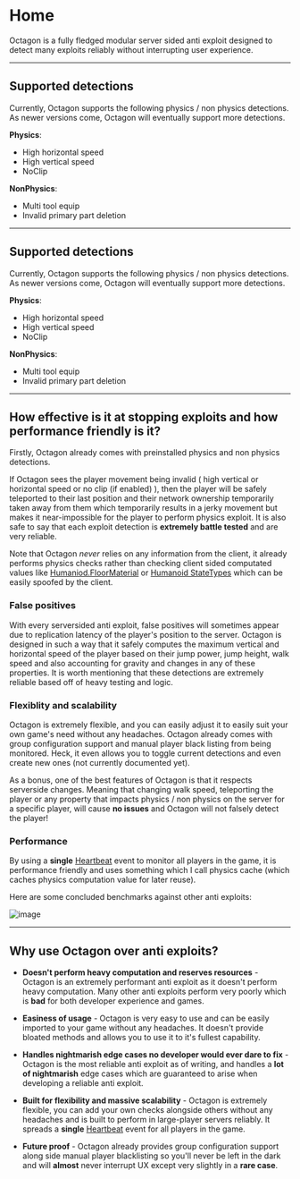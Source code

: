 # Home

Octagon is a fully fledged modular server sided anti exploit designed to detect many exploits reliably without interrupting user experience.

---

## Supported detections

Currently, Octagon supports the following physics / non physics detections. As newer versions come, Octagon will eventually support more detections.

**Physics**:

- High horizontal speed
- High vertical speed
- NoClip

**NonPhysics**:

- Multi tool equip
- Invalid primary part deletion

---

## Supported detections

Currently, Octagon supports the following physics / non physics detections. As newer versions come, Octagon will eventually support more detections.

**Physics**:

- High horizontal speed
- High vertical speed
- NoClip

**NonPhysics**:
- Multi tool equip
- Invalid primary part deletion

---

## How effective is it at stopping exploits and how performance friendly is it?

Firstly, Octagon already comes with preinstalled physics and non physics detections. 


If Octagon sees the player movement being invalid ( high vertical or horizontal speed or no clip (if enabled) ), then the player will be safely teleported to their last position and their network ownership temporarily taken away from them which temporarily results in a jerky movement but makes it near-impossible for the player to perform physics exploit. It is also safe to say that each exploit detection is **extremely battle tested** and are very reliable.

Note that Octagon *never* relies on any information from the client, it already performs physics checks rather than checking client sided computated values like [Humaniod.FloorMaterial](https://developer.roblox.com/en-us/api-reference/property/Humanoid/FloorMaterial) or [Humanoid StateTypes](https://developer.roblox.com/en-us/api-reference/enum/HumanoidStateType) which can be easily spoofed by the client.

### False positives

With every serversided anti exploit, false positives will sometimes appear due to replication latency of the player's position to the server. Octagon is designed in such a way that it safely computes the maximum vertical and horizontal speed of the player based on their jump power, jump height, walk speed and also accounting for gravity and changes in any of these properties. It is worth mentioning that these detections are extremely reliable based off of heavy testing and logic.

### Flexiblity and scalability

Octagon is extremely flexible, and you can easily adjust it to easily suit your own game's need without any headaches. Octagon already comes with group configuration support and manual player black listing from being monitored. Heck, it even allows you to toggle current detections and even create new ones (not currently documented yet).

As a bonus, one of the best features of Octagon is that it respects serverside changes. Meaning that changing walk speed, teleporting the player or any property that impacts physics / non physics on the server for a specific player, will cause **no issues** and Octagon will not falsely detect the player!

### Performance

By using a **single** [Heartbeat](https://developer.roblox.com/en-us/api-reference/event/RunService/Heartbeat) event to monitor all players in the game, it is performance friendly and uses something which I call physics cache (which caches physics computation value for later reuse).

Here are some concluded benchmarks against other anti exploits:

![image](https://user-images.githubusercontent.com/71311544/131211198-30fb0406-44fe-4341-b526-559b97d52af1.png)

---

## Why use Octagon over anti exploits?

- **Doesn't perform heavy computation and reserves resources** - Octagon is an extremely performant anti exploit as it doesn't perform heavy computation. Many other anti exploits perform very poorly which is **bad** for both developer experience and games. 

- **Easiness of usage** - Octagon is very easy to use and can be easily imported to your game without any headaches. It doesn't provide bloated methods and allows you to use it to it's fullest capability.

- **Handles nightmarish edge cases no developer would ever dare to fix** - Octagon is the most reliable anti exploit as of writing, and handles a **lot of nightmarish** edge cases which are guaranteed to arise when developing a reliable anti exploit.

- **Built for flexibility and massive scalability** - Octagon is extremely flexible, you can add your own checks alongside others without any headaches and is built to perform in large-player servers reliably. It spreads a **single** [Heartbeat](https://developer.roblox.com/en-us/api-reference/event/RunService/Heartbeat) event for all players in the game.

- **Future proof** - Octagon already provides group configuration support along side manual player blacklisting so you'll never be left in the dark and will **almost** never interrupt UX except very slightly in a **rare case**.
